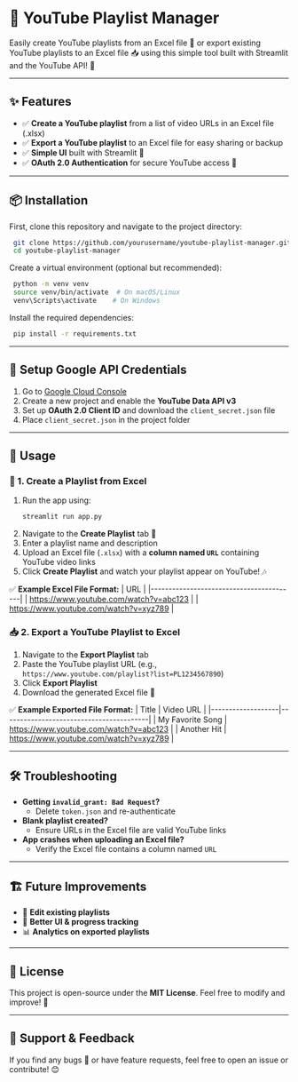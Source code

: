 # 🎵 YouTube Playlist Manager

Easily create YouTube playlists from an Excel file 📂 or export existing YouTube playlists to an Excel file 📥 using this simple tool built with Streamlit and the YouTube API! 🚀

---

## ✨ Features
- ✅ **Create a YouTube playlist** from a list of video URLs in an Excel file (.xlsx)
- ✅ **Export a YouTube playlist** to an Excel file for easy sharing or backup
- ✅ **Simple UI** built with Streamlit 🎨
- ✅ **OAuth 2.0 Authentication** for secure YouTube access 🔑

---

## 📦 Installation

First, clone this repository and navigate to the project directory:
```sh
 git clone https://github.com/yourusername/youtube-playlist-manager.git
 cd youtube-playlist-manager
```

Create a virtual environment (optional but recommended):
```sh
 python -m venv venv
 source venv/bin/activate  # On macOS/Linux
 venv\Scripts\activate    # On Windows
```

Install the required dependencies:
```sh
 pip install -r requirements.txt
```

---

## 🔑 Setup Google API Credentials

1. Go to [Google Cloud Console](https://console.cloud.google.com/)
2. Create a new project and enable the **YouTube Data API v3**
3. Set up **OAuth 2.0 Client ID** and download the `client_secret.json` file
4. Place `client_secret.json` in the project folder

---

## 🚀 Usage

### 📝 1. Create a Playlist from Excel
1. Run the app using:
   ```sh
   streamlit run app.py
   ```
2. Navigate to the **Create Playlist** tab 📂
3. Enter a playlist name and description
4. Upload an Excel file (`.xlsx`) with a **column named `URL`** containing YouTube video links
5. Click **Create Playlist** and watch your playlist appear on YouTube! 🎶

✅ **Example Excel File Format:**
| URL                                      |
|-----------------------------------------|
| https://www.youtube.com/watch?v=abc123 |
| https://www.youtube.com/watch?v=xyz789 |


### 📥 2. Export a YouTube Playlist to Excel
1. Navigate to the **Export Playlist** tab
2. Paste the YouTube playlist URL (e.g., `https://www.youtube.com/playlist?list=PL1234567890`)
3. Click **Export Playlist**
4. Download the generated Excel file 📄

✅ **Example Exported File Format:**
| Title              | Video URL                                |
|-------------------|-----------------------------------------|
| My Favorite Song | https://www.youtube.com/watch?v=abc123 |
| Another Hit      | https://www.youtube.com/watch?v=xyz789 |

---

## 🛠️ Troubleshooting

- **Getting `invalid_grant: Bad Request`?**
  - Delete `token.json` and re-authenticate
- **Blank playlist created?**
  - Ensure URLs in the Excel file are valid YouTube links
- **App crashes when uploading an Excel file?**
  - Verify the Excel file contains a column named `URL`

---

## 🏗️ Future Improvements
- 🔄 **Edit existing playlists**
- 🎨 **Better UI & progress tracking**
- 📊 **Analytics on exported playlists**

---

## 📜 License
This project is open-source under the **MIT License**. Feel free to modify and improve! 🎉

---

## 💬 Support & Feedback
If you find any bugs 🐞 or have feature requests, feel free to open an issue or contribute! 😊

